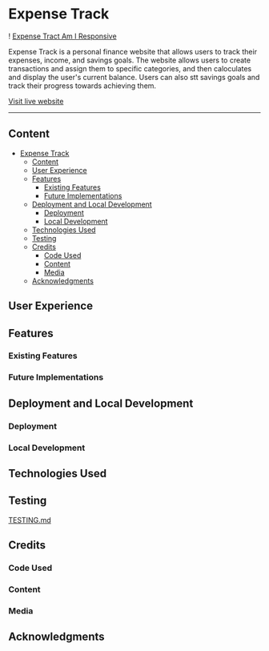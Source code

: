 # Expense Track

! [Expense Tract Am I Responsive]()

Expense Track is a personal finance website that allows users to track their expenses, income, and
savings goals. The website allows users to create transactions and assign them to specific categories, and then caloculates and display the user's current balance.
Users can also stt savings goals and track their progress towards achieving them.

[Visit live website]()

---

## Content

- [Expense Track](#expense-track)
  - [Content](#content)
  - [User Experience](#user-experience)
  - [Features](#features)
    - [Existing Features](#existing-features)
    - [Future Implementations](#future-implementations)
  - [Deployment and Local Development](#deployment-and-local-development)
    - [Deployment](#deployment)
    - [Local Development](#local-development)
  - [Technologies Used](#technologies-used)
  - [Testing](#testing)
  - [Credits](#credits)
    - [Code Used](#code-used)
    - [Content](#content-1)
    - [Media](#media)
  - [Acknowledgments](#acknowledgments)

## User Experience

## Features

### Existing Features

### Future Implementations

## Deployment and Local Development

### Deployment

### Local Development

## Technologies Used

## Testing

[TESTING.md](TESTING.md)

## Credits

### Code Used

### Content

### Media

## Acknowledgments
